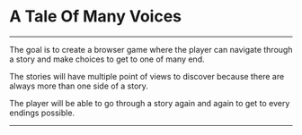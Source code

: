 # A Tale Of Many Voices

* * *
The goal is to create a browser game where the player can navigate through a story and make choices to get to one of many end.

The stories will have multiple point of views to discover because there are always more than one side of a story.

The player will be able to go through a story again and again to get to every endings possible.
* * *
